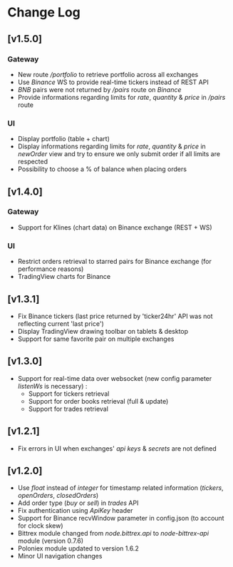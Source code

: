 # Change Log

## [v1.5.0]
### Gateway
* New route _/portfolio_ to retrieve portfolio across all exchanges
* Use _Binance_ WS to provide real-time tickers instead of REST API
* _BNB_ pairs were not returned by _/pairs_ route on _Binance_
* Provide informations regarding limits for _rate_, _quantity_ & _price_ in _/pairs_ route
### UI
* Display portfolio (table + chart)
* Display informations regarding limits for _rate_, _quantity_ & _price_ in _newOrder_ view and try to ensure we only submit order if all limits are respected
* Possibility to choose a % of balance when placing orders

## [v1.4.0]
### Gateway
* Support for Klines (chart data) on Binance exchange (REST + WS)

### UI
* Restrict orders retrieval to starred pairs for Binance exchange (for performance reasons)
* TradingView charts for Binance

## [v1.3.1]
* Fix Binance tickers (last price returned by 'ticker24hr' API was not reflecting current 'last price')
* Display TradingView drawing toolbar on tablets & desktop
* Support for same favorite pair on multiple exchanges

## [v1.3.0]
* Support for real-time data over websocket (new config parameter _listenWs_ is necessary) :
  * Support for tickers retrieval
  * Support for order books retrieval (full & update)
  * Support for trades retrieval

## [v1.2.1]
* Fix errors in UI when exchanges' _api keys_ & _secrets_ are not defined

## [v1.2.0]
* Use _float_ instead of _integer_ for timestamp related information (_tickers_, _openOrders_, _closedOrders_)
* Add order type (_buy_ or _sell_) in _trades_ API
* Fix authentication using _ApiKey_ header
* Support for Binance recvWindow parameter in config.json (to account for clock skew)
* Bittrex module changed from _node.bittrex.api_ to _node-bittrex-api_ module (version 0.7.6)
* Poloniex module updated to version 1.6.2
* Minor UI navigation changes
